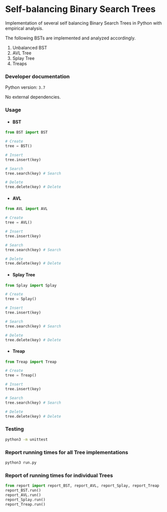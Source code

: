 # Self-balancing Binary Search Trees
Implementation of several self balancing Binary Search Trees in Python with empirical analysis.

The following BSTs are implemented and analyzed accordingly.
1. Unbalanced BST
2. AVL Tree
3. Splay Tree
4. Treaps

### Developer documentation
Python version: `3.7`

No external dependencies.

### Usage

* #### BST
```python
from BST import BST

# Create
tree = BST()

# Insert
tree.insert(key)

# Search
tree.search(key) # Search

# Delete
tree.delete(key) # Delete

```

* #### AVL
```python
from AVL import AVL

# Create
tree = AVL()

# Insert
tree.insert(key)

# Search
tree.search(key) # Search

# Delete
tree.delete(key) # Delete
```

* #### Splay Tree
```python
from Splay import Splay

# Create
tree = Splay()

# Insert
tree.insert(key)

# Search
tree.search(key) # Search

# Delete
tree.delete(key) # Delete
```

* #### Treap
```python
from Treap import Treap

# Create
tree = Treap()

# Insert
tree.insert(key)

# Search
tree.search(key) # Search

# Delete
tree.delete(key) # Delete
```

### Testing
```bash
python3 -m unittest
```

### Report running times for all Tree implementations
```bash
python3 run.py
```

### Report of running times for individual Trees
```python
from report import report_BST, report_AVL, report_Splay, report_Treap
report_BST.run()
report_AVL.run()
report_Splay.run()
report_Treap.run()

```
